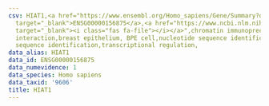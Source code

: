 ```yaml
---
csv: HIAT1,<a href="https://www.ensembl.org/Homo_sapiens/Gene/Summary?db=core;g=ENSG00000156875"
  target="_blank">ENSG00000156875</a>,<a href="https://www.ncbi.nlm.nih.gov/pubmed/22863008"
  target="_blank"><i class="fas fa-file"></i></a>",chromatin immunoprecipitation assay,direct
  interaction,breast epithelium, BPE cell,nucleotide sequence identification,nucleotide
  sequence identification,transcriptional regulation,
data_alias: HIAT1
data_id: ENSG00000156875
data_numevidence: 1
data_species: Homo sapiens
data_taxid: '9606'
title: HIAT1
---
```

